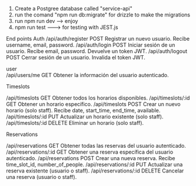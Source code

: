 1) Create a Postgree database called "service-api"
2) run the comand "npm run db:migrate" for drizzle to make the migrations
3) run npm run dev --> enjoy
4) npm run test ---> for testing with JEST.js

End points
Auth
/api/auth/register	  POST	Registrar un nuevo usuario. Recibe username, email, password.
/api/auth/login	      POST	Iniciar sesión de un usuario. Recibe email, password. Devuelve un token JWT.
/api/auth/logout	    POST	Cerrar sesión de un usuario. Invalida el token JWT.
			
user	
/api/users/me	        GET	Obtener la información del usuario autenticado.
			
Timeslots	

/api/timeslots	      GET	Obtener todos los horarios disponibles.
/api/timeslots/:id	  GET	Obtener un horario específico.
/api/timeslots	      POST	Crear un nuevo horario (solo staff). Recibe date, start_time, end_time, available.
/api/timeslots/:id	  PUT	Actualizar un horario existente (solo staff).
/api/timeslots/:id	  DELETE	Eliminar un horario (solo staff).
			
Reservations	

/api/reservations	        GET	Obtener todas las reservas del usuario autenticado.
/api/reservations/:id	    GET	Obtener una reserva específica del usuario autenticado.
/api/reservations	        POST	Crear una nueva reserva. Recibe time_slot_id, number_of_people.
/api/reservations/:id	    PUT	Actualizar una reserva existente (usuario o staff).
/api/reservations/:id	    DELETE	Cancelar una reserva (usuario o staff).

